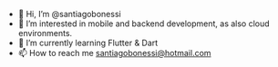 - 👋  Hi, I’m @santiagobonessi
- 👀  I’m interested in mobile and backend development, as also cloud environments.  
- 🌱  I’m currently learning Flutter & Dart
- 📫  How to reach me santiagobonessi@hotmail.com

<!--- - 💞️ I’m looking to collaborate on ... --->

<!---
santiagobonessi/santiagobonessi is a ✨ special ✨ repository because its `README.md` (this file) appears on your GitHub profile.
You can click the Preview link to take a look at your changes.
--->

